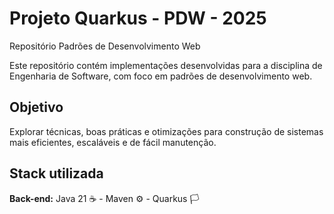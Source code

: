 
# Projeto Quarkus - PDW - 2025

Repositório Padrões de Desenvolvimento Web

Este repositório contém implementações desenvolvidas para a disciplina de Engenharia de Software, com foco em padrões de desenvolvimento web.

## Objetivo
Explorar técnicas, boas práticas e otimizações para construção de sistemas mais eficientes, escaláveis e de fácil manutenção.
## Stack utilizada

**Back-end:** Java 21 ☕ - Maven ⚙️ - Quarkus 🏳️
